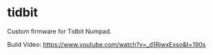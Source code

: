 # tidbit
Custom firmware for Tidbit Numpad.

Build Video: https://www.youtube.com/watch?v=_d1RjwxExso&t=190s
